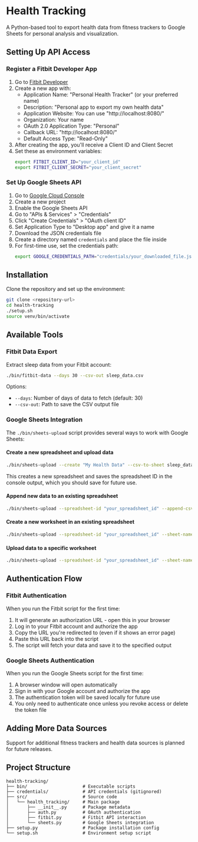 # Health Tracking

A Python-based tool to export health data from fitness trackers to Google Sheets for personal analysis and visualization.

## Setting Up API Access

### Register a Fitbit Developer App

1. Go to [Fitbit Developer](https://dev.fitbit.com/apps/new)
2. Create a new app with:
   * Application Name: "Personal Health Tracker" (or your preferred name)
   * Description: "Personal app to export my own health data"
   * Application Website: You can use "http://localhost:8080/"
   * Organization: Your name
   * OAuth 2.0 Application Type: "Personal"
   * Callback URL: "http://localhost:8080/"
   * Default Access Type: "Read-Only"
3. After creating the app, you'll receive a Client ID and Client Secret
4. Set these as environment variables:
   ```bash
   export FITBIT_CLIENT_ID="your_client_id"
   export FITBIT_CLIENT_SECRET="your_client_secret"
   ```

### Set Up Google Sheets API

1. Go to [Google Cloud Console](https://console.cloud.google.com/)
2. Create a new project
3. Enable the Google Sheets API
4. Go to "APIs & Services" > "Credentials"
5. Click "Create Credentials" > "OAuth client ID"
6. Set Application Type to "Desktop app" and give it a name
7. Download the JSON credentials file
8. Create a directory named `credentials` and place the file inside
9. For first-time use, set the credentials path:
   ```bash
   export GOOGLE_CREDENTIALS_PATH="credentials/your_downloaded_file.json"
   ```

## Installation

Clone the repository and set up the environment:

```bash
git clone <repository-url>
cd health-tracking
./setup.sh
source venv/bin/activate
```

## Available Tools

### Fitbit Data Export

Extract sleep data from your Fitbit account:

```bash
./bin/fitbit-data --days 30 --csv-out sleep_data.csv
```

Options:
- `--days`: Number of days of data to fetch (default: 30)
- `--csv-out`: Path to save the CSV output file

### Google Sheets Integration

The `./bin/sheets-upload` script provides several ways to work with Google Sheets:

#### Create a new spreadsheet and upload data

```bash
./bin/sheets-upload --create "My Health Data" --csv-to-sheet sleep_data.csv
```

This creates a new spreadsheet and saves the spreadsheet ID in the console output, which you should save for future use.

#### Append new data to an existing spreadsheet

```bash
./bin/sheets-upload --spreadsheet-id "your_spreadsheet_id" --append-csv new_data.csv
```

#### Create a new worksheet in an existing spreadsheet

```bash
./bin/sheets-upload --spreadsheet-id "your_spreadsheet_id" --sheet-name "New Sheet" --create-sheet
```

#### Upload data to a specific worksheet

```bash
./bin/sheets-upload --spreadsheet-id "your_spreadsheet_id" --sheet-name "Sheet Name" --csv-to-sheet data.csv
```

## Authentication Flow

### Fitbit Authentication

When you run the Fitbit script for the first time:

1. It will generate an authorization URL - open this in your browser
2. Log in to your Fitbit account and authorize the app
3. Copy the URL you're redirected to (even if it shows an error page)
4. Paste this URL back into the script
5. The script will fetch your data and save it to the specified output

### Google Sheets Authentication

When you run the Google Sheets script for the first time:

1. A browser window will open automatically
2. Sign in with your Google account and authorize the app
3. The authentication token will be saved locally for future use
4. You only need to authenticate once unless you revoke access or delete the token file

## Adding More Data Sources

Support for additional fitness trackers and health data sources is planned for future releases.

## Project Structure

```
health-tracking/
├── bin/                     # Executable scripts
├── credentials/             # API credentials (gitignored)
├── src/                     # Source code
│   └── health_tracking/     # Main package
│       ├── __init__.py      # Package metadata
│       ├── auth.py          # OAuth authentication
│       ├── fitbit.py        # Fitbit API interaction
│       └── sheets.py        # Google Sheets integration
├── setup.py                 # Package installation config
└── setup.sh                 # Environment setup script
```